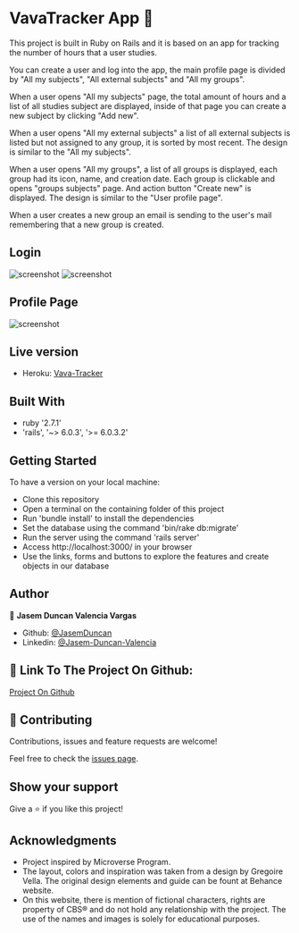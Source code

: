 # VavaTracker App 🚀
This project is built in Ruby on Rails and it is based on an app for tracking the number of hours that a user studies. 

You can create a user and log into the app, the main profile page is divided by "All my subjects", "All external subjects" and "All my groups". 

When a user opens "All my subjects" page, the total amount of hours and a list of all studies subject are displayed, inside of that page you can create a new subject by clicking "Add new". 

When a user opens "All my external subjects" a list of all external subjects is listed but not assigned to any group, it is sorted by most recent. The design is similar to the "All my subjects". 

When a user opens "All my groups", a list of all groups is displayed, each group had its icon, name, and creation date. Each group is clickable and opens "groups subjects" page. And action button "Create new" is displayed. The design is similar to the "User profile page".

When a user creates a new group an email is sending to the user's mail remembering that a new group is created.

## Login

![screenshot](docs/snapscan.png)
![screenshot](docs/login.png)


## Profile Page

![screenshot](docs/profile.png)


## Live version

-   Heroku: [Vava-Tracker](https://vavatracker.herokuapp.com/)

## Built With

-   ruby '2.7.1'
-   'rails', '~> 6.0.3', '>= 6.0.3.2'


## Getting Started

​To have a version on your local machine:

-   Clone this repository
-   Open a terminal on the containing folder of this project
-   Run 'bundle install' to install the dependencies
-   Set the database using the command 'bin/rake db:migrate'
-   Run the server using the command 'rails server'
-   Access http://localhost:3000/ in your browser
-   Use the links, forms and buttons to explore the features and create objects in our database

## Author

👤 **Jasem Duncan Valencia Vargas**

-   Github: [@JasemDuncan](https://github.com/JasemDuncan)
-   Linkedin: [@Jasem-Duncan-Valencia](https://www.linkedin.com/in/jasem-duncan-valencia/)


## 🤝 Link To The Project On Github: 

[Project On Github](https://github.com/JasemDuncan/vava-tracker)

## 🤝 Contributing

Contributions, issues and feature requests are welcome!

Feel free to check the [issues page](https://github.com/JasemDuncan/vava-tracker/issues).

## Show your support

Give a ⭐️ if you like this project!

## Acknowledgments

- Project inspired by Microverse Program.
- The layout, colors and inspiration was taken from a design by Gregoire Vella. The original design elements and guide can be fount at Behance website.
- On this website, there is mention of fictional characters, rights are property of CBS® and do not hold any relationship with the project. The use of the names and images is solely for educational purposes.
